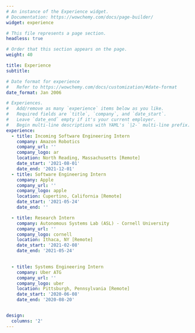 ```yaml
---
# An instance of the Experience widget.
# Documentation: https://wowchemy.com/docs/page-builder/
widget: experience

# This file represents a page section.
headless: true

# Order that this section appears on the page.
weight: 40

title: Experience
subtitle:

# Date format for experience
#   Refer to https://wowchemy.com/docs/customization/#date-format
date_format: Jan 2006

# Experiences.
#   Add/remove as many `experience` items below as you like.
#   Required fields are `title`, `company`, and `date_start`.
#   Leave `date_end` empty if it's your current employer.
#   Begin multi-line descriptions with YAML's `|2-` multi-line prefix.
experience:
  - title: Incoming Software Engineering Intern
    company: Amazon Robotics
    company_url: ''
    company_logo: ar
    location: North Reading, Massachusetts [Remote]
    date_start: '2021-08-01'
    date_end: '2021-12-01'
  - title: Software Engineering Intern
    company: Apple
    company_url: ''
    company_logo: apple
    location: Cupertino, California [Remote]
    date_start: '2021-05-24'
    date_end: ''

  - title: Research Intern
    company: Autonomous Systems Lab (ASL) - Cornell University
    company_url: ''
    company_logo: cornell
    location: Ithaca, NY [Remote]
    date_start: '2021-02-08'
    date_end: '2021-05-24'

        
  - title: Systems Engineering Intern
    company: Uber ATG
    company_url: ''
    company_logo: uber
    location: Pittsburgh, Pennsylvania [Remote]
    date_start: '2020-06-08'
    date_end: '2020-08-20'


design:
  columns: '2'
---
```

